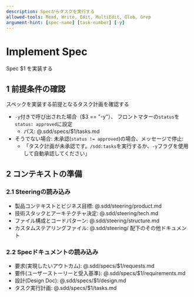 ```yaml
---
description: Specからタスクを実行する
allowed-tools: Read, Write, Edit, MultiEdit, Glob, Grep
argument-hint: [spec-name] [task-number] [-y]
---
```


# Implement Spec

Spec $1 を実装する

## 1 前提条件の確認

スペックを実装する前提となるタスク計画を確認する

- `-y`付きで呼び出された場合（$3 == "-y"）、 フロントマターの`status`を`status: approved`に設定
  - パス: @.sdd/specs/$1/tasks.md
- そうでない場合: 未承認(`status != approved`)の場合、メッセージで停止:
  - 「タスク計画が未承認です。`/sdd:tasks`を実行するか、`-y`フラグを使用して自動承認してください」

## 2 コンテキストの準備

### 2.1 Steeringの読み込み

- 製品コンテキストとビジネス目標: @.sdd/steering/product.md
- 技術スタックとアーキテクチャ決定: @.sdd/steering/tech.md
- ファイル構成とコードパターン: @.sdd/steering/structure.md
- カスタムステアリングファイル: @.sdd/steering/ 配下のその他ドキュメント

### 2.2 Specドキュメントの読み込み

- 要求(実現したいアウトカム): @.sdd/specs/$1/requests.md
- 要件(ユーザーストーリーと受入基準): @.sdd/specs/$1/requirements.md
- 設計(Design Doc): @.sdd/specs/$1/design.md
- タスク実行計画: @.sdd/specs/$1/tasks.md
